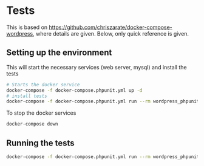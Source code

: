 # Tests

This is based on https://github.com/chriszarate/docker-compose-wordpress, where details
are given. Below, only quick reference is given.

## Setting up the environment

This will start the necessary services (web server, mysql) and install the tests

```sh
# Starts the docker service
docker-compose -f docker-compose.phpunit.yml up -d
# install tests
docker-compose -f docker-compose.phpunit.yml run --rm wordpress_phpunit /app/tests/install-wp-tests.sh wordpress_test root '' mysql_phpunit latest true
```

To stop the docker services

```sh
docker-compose down
```

## Running the tests


```sh
docker-compose -f docker-compose.phpunit.yml run --rm wordpress_phpunit phpunit
```